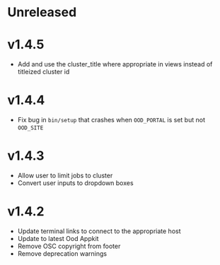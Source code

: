 # Unreleased

# v1.4.5

* Add and use the cluster_title where appropriate in views instead of titleized cluster id

# v1.4.4

* Fix bug in `bin/setup` that crashes when `OOD_PORTAL` is set but not
  `OOD_SITE`
  
# v1.4.3

* Allow user to limit jobs to cluster
* Convert user inputs to dropdown boxes

# v1.4.2

* Update terminal links to connect to the appropriate host
* Update to latest Ood Appkit
* Remove OSC copyright from footer
* Remove deprecation warnings
